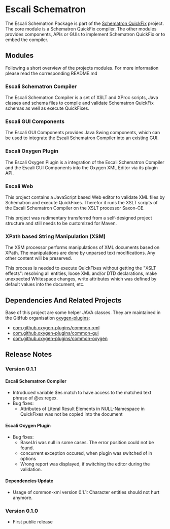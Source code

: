 # Escali Schematron
The Escali Schematron Package is part of the [Schematron QuickFix](http://www.schematron-quickfix.com) project. The core module is a Schematron QuickFix compiler. The other modules provides components, APIs or GUIs to implement Schematron QuickFix or to embed the compiler. 

## Modules

Following a short overview of the projects modules. For more information please read the corresponding README.md

### Escali Schematron Compiler

The Escali Schematron Compiler is a set of XSLT and XProc scripts, Java classes and schema files to compile and validate Schematron QuickFix schemas as well as execute QuickFixes.

### Escali GUI Components

The Escali GUI Components provides Java Swing components, which can be used to integrate the Escali Schematron Compiler into an existing GUI.

### Escali Oxygen Plugin

The Escali Oxygen Plugin is a integration of the Escali Schematron Compiler and the Escali GUI Components into the Oxygen XML Editor via its plugin API.

### Escali Web

This project contains a JavaScript based Web editor to validate XML files by Schematron and execute QuickFixes. Therefor it runs the XSLT scripts of the Escali Schematron Compiler on the XSLT processor Saxon-CE.

This project was rudimentary transferred from a self-designed project structure and still needs to be customized for Maven.

### XPath based String Manipulation (XSM) 

The XSM processor performs manipulations of XML documents based on XPath. The manipulations are done by unparsed text modifications. Any other content will be preserved.

This process is needed to execute QuickFixes without getting the "XSLT effects": resolving all entities, loose XML and/or DTD declarations, make unexpected Whitespace changes, write attributes which was defined by default values into the document, etc.

## Dependencies And Related Projects

Base of this project are some helper JAVA classes. They are maintained in the GitHub organisation [oxygen-plugins](https://github.com/oxygen-plugins):

- [com.github.oxygen-plugins/common-xml](https://github.com/oxygen-plugins/common-xml)
- [com.github.oxygen-plugins/common-gui](https://github.com/oxygen-plugins/common-gui)
- [com.github.oxygen-plugins/common-oxygen](https://github.com/oxygen-plugins/common-oxygen)

## Release Notes

### Version 0.1.1

#### Escali Schematron Compiler

- Introduced variable $es:match to have access to the matched text phrase of @es:regex.
- Bug fixes:
    - Attributes of Literal Result Elements in NULL-Namespace in QuickFixes was not be copied into the document
    
#### Escali Oxygen Plugin
- Bug fixes:
    - BaseUri was null in some cases. The error position could not be found.
    - concurrent exception occured, when plugin was switched of in options
    - Wrong report was displayed, if switching the editor during the validation.
    
#### Dependencies Update
- Usage of common-xml version 0.1.1: Character entities should not hurt anymore.

### Version 0.1.0

- First public release